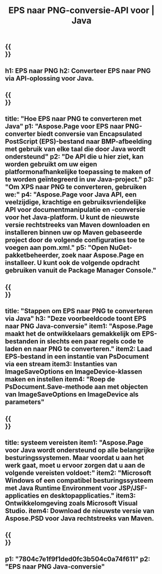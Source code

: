 ﻿---
translation: true
template: /_templates/_conversion-child-java.md
title: EPS naar PNG-conversie-API voor | Java
url: /java/conversion/eps-to-png/
description: Voorbeeld Java-conversiecode voor EPS-indeling naar PNG-bestand. Gebruik deze voorbeeldcode om EPS naar PNG te converteren binnen elke web- of desktop-Java-toepassing.
informat: EPS
outformat: PNG
otherformats: XPS PS
---

{{<section banner>}}
---
h1: EPS naar PNG
h2: Converteer EPS naar PNG via API-oplossing voor Java.
---

{{<section overview>}}
---
title: "Hoe EPS naar PNG te converteren met Java"
p1: "Aspose.Page voor EPS naar PNG-converter biedt conversie van Encapsulated PostScript (EPS)-bestand naar BMP-afbeelding met gebruik van elke taal die door Java wordt ondersteund"
p2: "De API die u hier ziet, kan worden gebruikt om uw eigen platformonafhankelijke toepassing te maken of te worden geïntegreerd in uw Java-project."
p3: "Om XPS naar PNG te converteren, gebruiken we:"
p4: "Aspose.Page voor Java API, een veelzijdige, krachtige en gebruiksvriendelijke API voor documentmanipulatie en -conversie voor het Java-platform. U kunt de nieuwste versie rechtstreeks van Maven downloaden en installeren binnen uw op Maven gebaseerde project door de volgende configuraties toe te voegen aan pom.xml."
p5: "Open NuGet-pakketbeheerder, zoek naar Aspose.Page en installeer. U kunt ook de volgende opdracht gebruiken vanuit de Package Manager Console."
---

{{<section feature1>}}
---
title: "Stappen om EPS naar PNG te converteren via Java"
h3: "Deze voorbeeldcode toont EPS naar PNG Java-conversie"
item1: "Aspose.Page maakt het de ontwikkelaars gemakkelijk om EPS-bestanden in slechts een paar regels code te laden en naar PNG te converteren."
item2: Laad EPS-bestand in een instantie van PsDocument via een stream
item3: Instanties van ImageSaveOptions en ImageDevice-klassen maken en instellen
item4: "Roep de PsDocument.Save-methode aan met objecten van ImageSaveOptions en ImageDevice als parameters"
---

{{<section feature2>}}
---
title: systeem vereisten
item1: "Aspose.Page voor Java wordt ondersteund op alle belangrijke besturingssystemen. Maar voordat u aan het werk gaat, moet u ervoor zorgen dat u aan de volgende vereisten voldoet:"
item2: "Microsoft Windows of een compatibel besturingssysteem met Java Runtime Environment voor JSP/JSF-applicaties en desktopapplicaties."
item3: Ontwikkelomgeving zoals Microsoft Visual Studio.
item4: Download de nieuwste versie van Aspose.PSD voor Java rechtstreeks van Maven.
---

{{<section gist>}}
---
p1: "7804c7e1f9f1ded0fc3b504c0a74f611"
p2: "EPS naar PNG Java-conversie"
---

